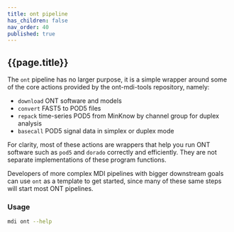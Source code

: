 ```yaml
---
title: ont pipeline
has_children: false
nav_order: 40
published: true
---
```


## {{page.title}}

The `ont` pipeline has no larger purpose, it is a simple
wrapper around some of the core actions provided by the 
ont-mdi-tools repository, namely:

- `download` ONT software and models
- `convert` FAST5 to POD5 files
- `repack` time-series POD5 from MinKnow by channel group for duplex analysis
- `basecall` POD5 signal data in simplex or duplex mode

For clarity, most of these actions are wrappers that
help you run ONT software such as `pod5` and `dorado`
correctly and efficiently. They are not separate implementations
of these program functions. 

Developers of more complex MDI pipelines with bigger downstream goals
can use `ont` as a template to get started, since many of these
same steps will start most ONT pipelines.

### Usage

```sh
mdi ont --help
```
